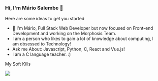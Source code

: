 ### Hi, I'm Mário Salembe 👋

Here are some ideas to get you started:

- 🔭 I'm Mário, Full Stack Web Developer but now focused on Front-end Development and working on the Morphosis Team.
- I am a person who likes to gain a lot of knowledge about computing, I am obsessed to Technology!
- Ask me About: Javascript, Python, C, React and Vue.js!
- I am a C language teacher. :)
<p>
 My Soft Kills
</p>
<p align="start">
  <a href="https://skillicons.dev">
    <img src="https://skillicons.dev/icons?i=git,html,css,js,nodejs,react,vue,tailwind,mysql,mongodb,typescript,python,c" />
  </a>
</p>
